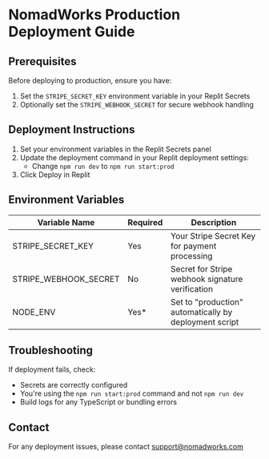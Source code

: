 # NomadWorks Production Deployment Guide

## Prerequisites

Before deploying to production, ensure you have:

1. Set the `STRIPE_SECRET_KEY` environment variable in your Replit Secrets
2. Optionally set the `STRIPE_WEBHOOK_SECRET` for secure webhook handling

## Deployment Instructions

1. Set your environment variables in the Replit Secrets panel
2. Update the deployment command in your Replit deployment settings:
   - Change `npm run dev` to `npm run start:prod`
3. Click Deploy in Replit

## Environment Variables

| Variable Name | Required | Description |
|---------------|----------|-------------|
| STRIPE_SECRET_KEY | Yes | Your Stripe Secret Key for payment processing |
| STRIPE_WEBHOOK_SECRET | No | Secret for Stripe webhook signature verification |
| NODE_ENV | Yes* | Set to "production" automatically by deployment script |

## Troubleshooting

If deployment fails, check:
- Secrets are correctly configured
- You're using the `npm run start:prod` command and not `npm run dev`
- Build logs for any TypeScript or bundling errors

## Contact

For any deployment issues, please contact support@nomadworks.com